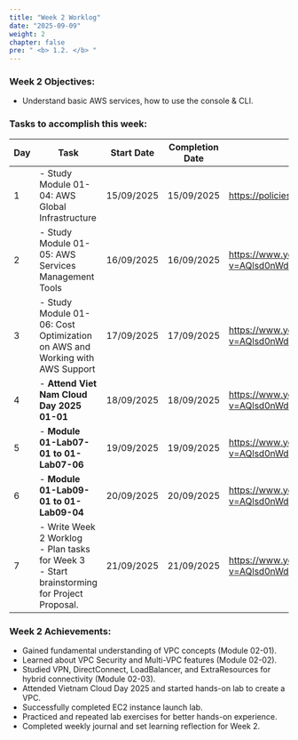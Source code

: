 ```yaml
---
title: "Week 2 Worklog"
date: "2025-09-09"
weight: 2
chapter: false
pre: " <b> 1.2. </b> "
---
```


### Week 2 Objectives:

- Understand basic AWS services, how to use the console & CLI.

### Tasks to accomplish this week:

| Day | Task                                                                                               | Start Date | Completion Date | Reference                                                                                                      |
| --- | -------------------------------------------------------------------------------------------------- | ---------- | --------------- | -------------------------------------------------------------------------------------------------------------- |
| 1   | - Study Module 01-04: AWS Global Infrastructure                                                    | 15/09/2025 | 15/09/2025      | <https://policies.fcjuni.com/1-regulations/>                                                                   |
| 2   | - Study Module 01-05: AWS Services Management Tools                                                | 16/09/2025 | 16/09/2025      | <https://www.youtube.com/watch?v=AQlsd0nWdZk&list=PLahN4TLWtox2a3vElknwzU_urND8hLn1i&ab_channel=AWSStudyGroup> |
| 3   | - Study Module 01-06: Cost Optimization on AWS and Working with AWS Support                        | 17/09/2025 | 17/09/2025      | <https://www.youtube.com/watch?v=AQlsd0nWdZk&list=PLahN4TLWtox2a3vElknwzU_urND8hLn1i&ab_channel=AWSStudyGroup> |
| 4   | - **Attend Viet Nam Cloud Day 2025 01-01**                                                         | 18/09/2025 | 18/09/2025      | <https://www.youtube.com/watch?v=AQlsd0nWdZk&list=PLahN4TLWtox2a3vElknwzU_urND8hLn1i&ab_channel=AWSStudyGroup> |
| 5   | - **Module 01-Lab07-01 to 01-Lab07-06**                                                            | 19/09/2025 | 19/09/2025      | <https://www.youtube.com/watch?v=AQlsd0nWdZk&list=PLahN4TLWtox2a3vElknwzU_urND8hLn1i&ab_channel=AWSStudyGroup> |
| 6   | - **Module 01-Lab09-01 to 01-Lab09-04**                                                            | 20/09/2025 | 20/09/2025      | <https://www.youtube.com/watch?v=AQlsd0nWdZk&list=PLahN4TLWtox2a3vElknwzU_urND8hLn1i&ab_channel=AWSStudyGroup> |
| 7   | - Write Week 2 Worklog <br>- Plan tasks for Week 3 <br>- Start brainstorming for Project Proposal. | 21/09/2025 | 21/09/2025      | <https://www.youtube.com/watch?v=AQlsd0nWdZk&list=PLahN4TLWtox2a3vElknwzU_urND8hLn1i&ab_channel=AWSStudyGroup> |

### Week 2 Achievements:

- Gained fundamental understanding of VPC concepts (Module 02-01).
- Learned about VPC Security and Multi-VPC features (Module 02-02).
- Studied VPN, DirectConnect, LoadBalancer, and ExtraResources for hybrid connectivity (Module 02-03).
- Attended Vietnam Cloud Day 2025 and started hands-on lab to create a VPC.
- Successfully completed EC2 instance launch lab.
- Practiced and repeated lab exercises for better hands-on experience.
- Completed weekly journal and set learning reflection for Week 2.
